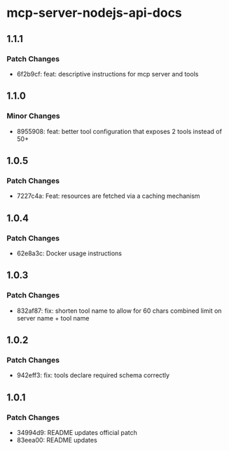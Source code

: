 # mcp-server-nodejs-api-docs

## 1.1.1

### Patch Changes

- 6f2b9cf: feat: descriptive instructions for mcp server and tools

## 1.1.0

### Minor Changes

- 8955908: feat: better tool configuration that exposes 2 tools instead of 50+

## 1.0.5

### Patch Changes

- 7227c4a: Feat: resources are fetched via a caching mechanism

## 1.0.4

### Patch Changes

- 62e8a3c: Docker usage instructions

## 1.0.3

### Patch Changes

- 832af87: fix: shorten tool name to allow for 60 chars combined limit on server name + tool name

## 1.0.2

### Patch Changes

- 942eff3: fix: tools declare required schema correctly

## 1.0.1

### Patch Changes

- 34994d9: README updates official patch
- 83eea00: README updates
